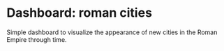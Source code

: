 # Dashboard: roman cities

Simple dashboard to visualize the appearance of new cities in the Roman Empire through time.